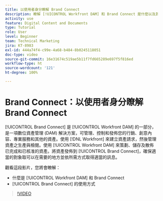```yaml
---
title: 以使用者身分瞭解 Brand Connect
description: 瞭解 [!UICONTROL Workfront DAM] 和 Brand Connect 是什麼以及其使用方式。
activity: use
feature: Digital Content and Documents
type: Tutorial
role: User
level: Beginner
team: Technical Marketing
jira: KT-8983
exl-id: 444a74f4-c99e-4a68-b484-8b0245118051
doc-type: video
source-git-commit: 16e31674c519ae5b11f7fd665289e697f5f816ed
workflow-type: ht
source-wordcount: '121'
ht-degree: 100%

---
```


# Brand Connect：以使用者身分瞭解 Brand Connect

[!UICONTROL Brand Connect] 是 [!UICONTROL Workfront DAM] 的一部分，是一項數位資產管理 (DAM) 解決方案，可管理、控制和發佈您的行銷、創意內容、專業服務和其他的資產。使用 [!DNL Workfront] 來建立資產請求，然後管理資產之生產與檢閱。使用 [!UICONTROL Workfront DAM] 來策劃、儲存及散佈已完成和已核准的資產。將資產發佈到 [!UICONTROL Brand Connect]，確保適當的對象取可以在需要的地方並依所需方式取得適當的訊息。

觀看這段影片，您將會瞭解：

* 什麼是 [!UICONTROL Workfront DAM] 和 Brand Connect
* [!UICONTROL Brand Connect] 的使用方式

>[!VIDEO](https://video.tv.adobe.com/v/335245/?quality=12&learn=on)
